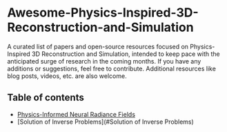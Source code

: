 # Awesome-Physics-Inspired-3D-Reconstruction-and-Simulation
A curated list of papers and open-source resources focused on Physics-Inspired 3D Reconstruction and Simulation, intended to keep pace with the anticipated surge of research in the coming months. If you have any additions or suggestions, feel free to contribute. Additional resources like blog posts, videos, etc. are also welcome.

## Table of contents

- [Physics-Informed Neural Radiance Fields](#PI-NeRF)
- [Solution of Inverse Problems](#Solution of Inverse Problems)
